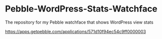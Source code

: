 # Pebble-WordPress-Stats-Watchface
The repository for my Pebble watchface that shows WordPress view stats 

https://apps.getpebble.com/applications/571d10f94ec54c9ff0000003
